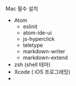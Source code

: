 


Mac 필수 설치
- Atom
  - eslinit
  - atom-ide-ui
  - js-hyperclick
  - teletype
  - markdown-writer
  - markdown-extend
- zsh (shell 테마)
- Xcode ( iOS 프로그래밍)
-
```


```
